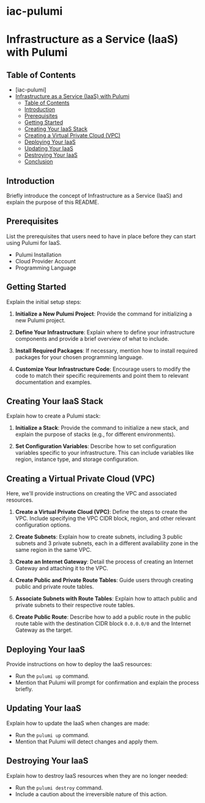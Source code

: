 # iac-pulumi

# Infrastructure as a Service (IaaS) with Pulumi

## Table of Contents



  
- [iac-pulumi]
- [Infrastructure as a Service (IaaS) with Pulumi](#infrastructure-as-a-service-iaas-with-pulumi)
  - [Table of Contents](#table-of-contents)
  - [Introduction](#introduction)
  - [Prerequisites](#prerequisites)
  - [Getting Started](#getting-started)
  - [Creating Your IaaS Stack](#creating-your-iaas-stack)
  - [Creating a Virtual Private Cloud (VPC)](#creating-a-virtual-private-cloud-vpc)
  - [Deploying Your IaaS](#deploying-your-iaas)
  - [Updating Your IaaS](#updating-your-iaas)
  - [Destroying Your IaaS](#destroying-your-iaas)
  - [Conclusion](#conclusion)

## Introduction

Briefly introduce the concept of Infrastructure as a Service (IaaS) and explain the purpose of this README.

## Prerequisites

List the prerequisites that users need to have in place before they can start using Pulumi for IaaS.

- Pulumi Installation
- Cloud Provider Account
- Programming Language

## Getting Started

Explain the initial setup steps:

1. **Initialize a New Pulumi Project**: Provide the command for initializing a new Pulumi project.

2. **Define Your Infrastructure**: Explain where to define your infrastructure components and provide a brief overview of what to include.

3. **Install Required Packages**: If necessary, mention how to install required packages for your chosen programming language.

4. **Customize Your Infrastructure Code**: Encourage users to modify the code to match their specific requirements and point them to relevant documentation and examples.

## Creating Your IaaS Stack

Explain how to create a Pulumi stack:

1. **Initialize a Stack**: Provide the command to initialize a new stack, and explain the purpose of stacks (e.g., for different environments).

2. **Set Configuration Variables**: Describe how to set configuration variables specific to your infrastructure. This can include variables like region, instance type, and storage configuration.

## Creating a Virtual Private Cloud (VPC)

Here, we'll provide instructions on creating the VPC and associated resources.

1. **Create a Virtual Private Cloud (VPC)**: Define the steps to create the VPC. Include specifying the VPC CIDR block, region, and other relevant configuration options.

2. **Create Subnets**: Explain how to create subnets, including 3 public subnets and 3 private subnets, each in a different availability zone in the same region in the same VPC.

3. **Create an Internet Gateway**: Detail the process of creating an Internet Gateway and attaching it to the VPC.

4. **Create Public and Private Route Tables**: Guide users through creating public and private route tables.

5. **Associate Subnets with Route Tables**: Explain how to attach public and private subnets to their respective route tables.

6. **Create Public Route**: Describe how to add a public route in the public route table with the destination CIDR block `0.0.0.0/0` and the Internet Gateway as the target.

## Deploying Your IaaS

Provide instructions on how to deploy the IaaS resources:

- Run the `pulumi up` command.
- Mention that Pulumi will prompt for confirmation and explain the process briefly.

## Updating Your IaaS

Explain how to update the IaaS when changes are made:

- Run the `pulumi up` command.
- Mention that Pulumi will detect changes and apply them.

## Destroying Your IaaS

Explain how to destroy IaaS resources when they are no longer needed:

- Run the `pulumi destroy` command.
- Include a caution about the irreversible nature of this action.
